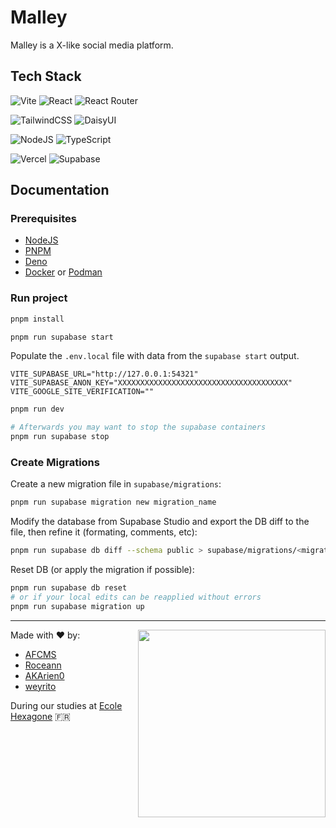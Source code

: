 # Malley

Malley is a X-like social media platform.

## Tech Stack

![Vite](https://img.shields.io/badge/Vite-646CFF?style=for-the-badge&logo=vite&logoColor=white)
![React](https://img.shields.io/badge/React-61DAFB?style=for-the-badge&logo=react&logoColor=black)
![React Router](https://img.shields.io/badge/React_Router-CA4245?style=for-the-badge&logo=react-router&logoColor=white)

![TailwindCSS](https://img.shields.io/badge/Tailwind_CSS-38B2AC?style=for-the-badge&logo=tailwind-css&logoColor=white)
![DaisyUI](https://img.shields.io/badge/daisyui-5A0EF8?style=for-the-badge&logo=daisyui&logoColor=white)

![NodeJS](https://img.shields.io/badge/node.js-6DA55F?style=for-the-badge&logo=node.js&logoColor=white)
![TypeScript](https://img.shields.io/badge/typescript-%23007ACC.svg?style=for-the-badge&logo=typescript&logoColor=white)

![Vercel](https://img.shields.io/badge/vercel-%23000000.svg?style=for-the-badge&logo=vercel&logoColor=white)
![Supabase](https://img.shields.io/badge/Supabase-3FCF8E?style=for-the-badge&logo=supabase&logoColor=white)

## Documentation

### Prerequisites

- [NodeJS](https://nodejs.org)
- [PNPM](https://pnpm.io)
- [Deno](https://deno.com)
- [Docker](https://www.docker.com) or [Podman](https://podman.io)

### Run project

```sh
pnpm install

pnpm run supabase start
```

Populate the `.env.local` file with data from the `supabase start` output.

```properties
VITE_SUPABASE_URL="http://127.0.0.1:54321"
VITE_SUPABASE_ANON_KEY="XXXXXXXXXXXXXXXXXXXXXXXXXXXXXXXXXXXXXX"
VITE_GOOGLE_SITE_VERIFICATION=""
```

```sh
pnpm run dev

# Afterwards you may want to stop the supabase containers
pnpm run supabase stop
```

<!--[![Made with Supabase](https://supabase.com/badge-made-with-supabase-dark.svg)](https://supabase.com)-->
<!--[![Deploy with Vercel](https://vercel.com/button)](https://vercel.com/new/project?template=https://github.com/AFCMS/malley)-->

### Create Migrations

Create a new migration file in `supabase/migrations`:

```sh
pnpm run supabase migration new migration_name
```

Modify the database from Supabase Studio and export the DB diff to the file, then refine it (formating, comments, etc):

```sh
pnpm run supabase db diff --schema public > supabase/migrations/<migration_file>.sql
```

Reset DB (or apply the migration if possible):

```sh
pnpm run supabase db reset
# or if your local edits can be reapplied without errors
pnpm run supabase migration up
```

---

<img align="right" src="https://www.ecole-hexagone.com/fr/img/Hexa_Logo_Sign_RVB.svg" width="300px"/>

Made with ❤️ by:

- [AFCMS](https://github.com/AFCMS)
- [Roceann](https://github.com/Roceann)
- [AKArien0](https://github.com/AKArien0)
- [weyrito](https://github.com/weyrito)

During our studies at [Ecole Hexagone](https://www.ecole-hexagone.com) 🇫🇷
